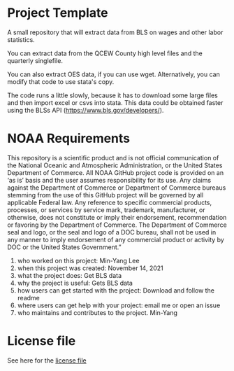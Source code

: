 # Project Template

A small repository that will extract data from BLS on wages and other labor statistics.

You can  extract data from the QCEW County high level files and the quarterly singlefile.

You can also extract OES data, if you can use wget. Alternatively, you can modify that code to use stata's copy.

The code runs a little slowly, because it has to download some large files and then import excel or csvs into stata. This data could be obtained faster using the BLSs API (https://www.bls.gov/developers/). 


# NOAA Requirements
This repository is a scientific product and is not official communication of the National Oceanic and Atmospheric Administration, or the United States Department of Commerce. All NOAA GitHub project code is provided on an ‘as is’ basis and the user assumes responsibility for its use. Any claims against the Department of Commerce or Department of Commerce bureaus stemming from the use of this GitHub project will be governed by all applicable Federal law. Any reference to specific commercial products, processes, or services by service mark, trademark, manufacturer, or otherwise, does not constitute or imply their endorsement, recommendation or favoring by the Department of Commerce. The Department of Commerce seal and logo, or the seal and logo of a DOC bureau, shall not be used in any manner to imply endorsement of any commercial product or activity by DOC or the United States Government.”


1. who worked on this project:  Min-Yang Lee
1. when this project was created: November 14, 2021 
1. what the project does: Get BLS data 
1. why the project is useful:  Gets BLS data 
1. how users can get started with the project: Download and follow the readme
1. where users can get help with your project:  email me or open an issue
1. who maintains and contributes to the project. Min-Yang

# License file
See here for the [license file](License.txt)
